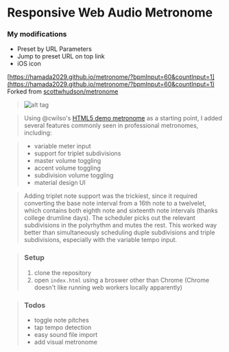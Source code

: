 # Responsive Web Audio Metronome
  
### My modifications
* Preset by URL Parameters
* Jump to preset URL on top link
* iOS icon
  
[https://hamada2029.github.io/metronome/?bpmInput=60&countInput=1](https://hamada2029.github.io/metronome/?bpmInput=60&countInput=1)  
Forked from [scottwhudson/metronome](https://github.com/scottwhudson/metronome)  
  
>![alt tag](assets/img/screenshot.png)

>Using @cwilso's [HTML5 demo metronome](http://webaudiodemos.appspot.com/metronome/index.html) as a starting point, I added several features commonly seen in professional metronomes, including:

>* variable meter input
>* support for triplet subdivisions
>* master volume toggling
>* accent volume toggling
>* subdivision volume toggling
>* material design UI

>Adding triplet note support was the trickiest, since it required converting the base note interval from a 16th note to a twelvelet, which contains both eighth note and sixteenth note intervals (thanks college drumline days).  The scheduler picks out the relevant subdivisions in the polyrhythm and mutes the rest. This worked way better than simultaneously scheduling duple subdivisions and triple subdivisions, especially with the variable tempo input.


>### Setup
>1. clone the repository
>2. open `index.html` using a broswer other than Chrome (Chrome doesn't like running web workers locally apparently)

>### Todos
>* toggle note pitches
>* tap tempo detection
>* easy sound file import
>* add visual metronome
